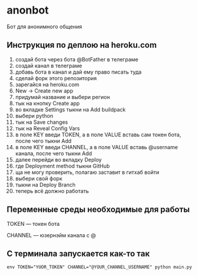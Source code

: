 # anonbot

Бот для анонимного общения

## Инструкция по деплою на heroku.com

1. создай бота через бота @BotFather в телеграме
2. создай канал в телеграме
3. добавь бота в канал и дай ему право писать туда
4. сделай форк этого репозитория
5. зарегайся на heroku.com
6. New -> Create new app
7. придумай название и выбери регион
8. тык на кнопку Create app
9. во вкладке Settings тыкни на Add buildpack
10. выбери python
11. тык на Save changes
12. тык на Reveal Config Vars
13. в поле KEY введи TOKEN, а в поле VALUE вставь сам токен бота, после чего тыкни Add
14. в поле KEY введи CHANNEL, а в поле VALUE вставь @username канала, после чего тыкни Add
15. далее перейди во вкладку Deploy
16. где Deployment method тыкни GitHub
17. ща не могу проверить, полагаю заставит в гитхаб войти
18. выбери свой форк
19. тыкни на Deploy Branch
20. теперь всё должно работать

## Переменные среды необходимые для работы

TOKEN — токен бота

CHANNEL — юзернэйм канала с @

## С терминала запускается как-то так

```env TOKEN="YUOR_TOKEN" CHANNEL="@YOUR_CHANNEL_USERNAME" python main.py```
